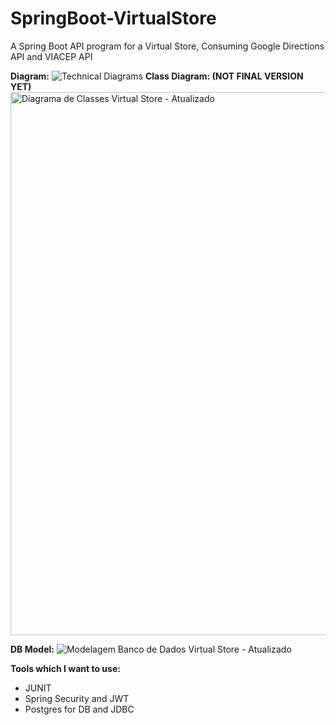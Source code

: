 # SpringBoot-VirtualStore
A Spring Boot API program for a Virtual Store, Consuming Google Directions API and VIACEP API

**Diagram:**
![Technical Diagrams](https://github.com/guilhermeRizzatto/SpringBoot-VirtualStore/assets/126302322/b90d23aa-4e8b-4c47-b240-56be809b0b5c)
**Class Diagram:  (NOT FINAL VERSION YET)**<img width="869" alt="Diagrama de Classes Virtual Store - Atualizado" src="https://github.com/guilhermeRizzatto/SpringBoot-VirtualStore/assets/126302322/2c88c0a4-82af-45ea-a8c4-f44af0a98991"><br>

**DB Model:** 
![Modelagem Banco de Dados Virtual Store - Atualizado](https://github.com/guilhermeRizzatto/SpringBoot-VirtualStore/assets/126302322/ab0605e6-2bd0-40aa-aa87-29c9876661a3)
<br>

**Tools which I want to use:**<br>
- JUNIT<br>
- Spring Security and JWT<br>
- Postgres for DB and JDBC<br>
